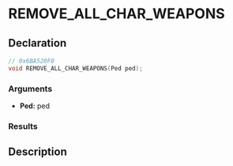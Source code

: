 # REMOVE_ALL_CHAR_WEAPONS

## Declaration
```cpp
// 0x6BA520F0
void REMOVE_ALL_CHAR_WEAPONS(Ped ped);
```

### Arguments
- **Ped:** ped

### Results

## Description
